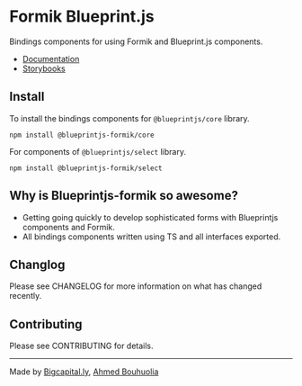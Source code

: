 # Formik Blueprint.js

Bindings components for using Formik and Blueprint.js components.

- [Documentation](https://google.com)
- [Storybooks](https://google.com)

## Install

To install the bindings components for `@blueprintjs/core` library.

```
npm install @blueprintjs-formik/core
```

For components of `@blueprintjs/select` library.

```
npm install @blueprintjs-formik/select
```

## Why is Blueprintjs-formik so awesome?

- Getting going quickly to develop sophisticated forms with Blueprintjs components and Formik.
- All bindings components written using TS and all interfaces exported.

## Changlog 

Please see CHANGELOG for more information on what has changed recently.

## Contributing

Please see CONTRIBUTING for details.

---- 
Made by [Bigcapital.ly](https://bigcapital.ly), [Ahmed Bouhuolia](https://twitter.com)